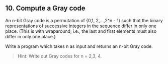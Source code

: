 ## 10. Compute a Gray code

An n-bit Gray code is a permutation of {0,1, 2,...,2^n - 1) such that the binary representations of successive integers in the sequence differ in only one place. (This is with wraparound, i.e., the last and first elements must also differ in only one place.)

Write a program which takes n as input and returns an n-bit Gray code.

> Hint: Write out Gray codes for n = 2,3, 4.